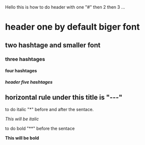 Hello
this is how to do header with one "#" then 2 then 3 ...
# header one by default biger font

## two hashtage and smaller font

###  three hashtages 

####  four hashtages

##### header five hashtages

horizontal rule under this title is "---"
---

to do italic "*" before and after the sentace.

*This will be italic*

to do bold "**" before the sentace 

**This will be bold**

